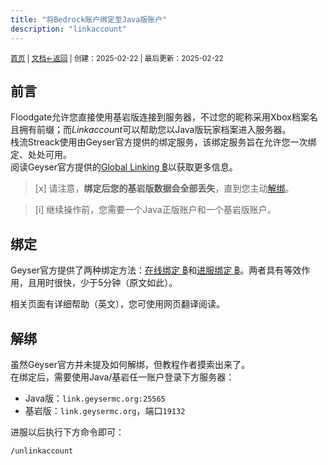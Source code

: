 ```yaml
---
title: "将Bedrock账户绑定至Java版账户"
description: "linkaccount"
---
```

<small id="old_menu"><a href="/Streack/">首页</a> | <a href="/Streack/doc/">文档</a></small><small><a href="/Streack/doc">←返回</a> |
 创建：2025-02-22 | 最后更新：2025-02-22</small><br>

## 前言

Floodgate允许您直接使用基岩版连接到服务器，不过您的昵称采用Xbox档案名且拥有前缀；而*Linkaccount*可以帮助您以Java版玩家档案进入服务器。<br>
栈流Streack使用由Geyser官方提供的绑定服务，该绑定服务旨在允许您一次绑定、处处可用。<br>
阅读Geyser官方提供的[Global Linking ฿](https://link.geysermc.org/)以获取更多信息。<br>

> [x] 请注意，**绑定后您的基岩版数据会全部丢失**，直到您主动[解绑](#解绑)。

> [i] 继续操作前，您需要一个Java正版账户和一个基岩版账户。

## 绑定
Geyser官方提供了两种绑定方法：[在线绑定 ฿](https://link.geysermc.org/method/online)和[进服绑定 ฿](https://link.geysermc.org/method/server)。两者具有等效作用，且用时很快，少于5分钟（原文如此）。

相关页面有详细帮助（英文），您可使用网页翻译阅读。

## 解绑
虽然Geyser官方并未提及如何解绑，但教程作者摸索出来了。<br>
在绑定后，需要使用Java/基岩任一账户登录下方服务器：

* Java版：`link.geysermc.org:25565`
* 基岩版：`link.geysermc.org`，端口`19132`

进服以后执行下方命令即可：

```text
/unlinkaccount
```

<script src="https://rs.kdxiaoyi.top/res/scripts/js/sober@1.0.6.min.js"></script><script src="https://kdxiaoyi.top/Streack/page/js/pmd.js"></script><script src="https://rs.kdxiaoyi.top/res/scripts/js/pmd-reRender.min.js"></script>